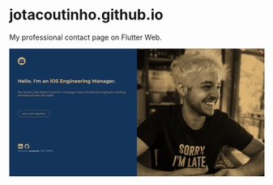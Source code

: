 # jotacoutinho.github.io

My professional contact page on Flutter Web.

![Screenshot of the landing page as of 11/09/23](assets/landing.png)